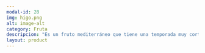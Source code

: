 ```yaml
---
modal-id: 28
img: higo.png
alt: image-alt
category: Fruta
descripcion: "Es un fruto mediterráneo que tiene una temporada muy corta: de julio a septiembre. En este lapso de tiempo es cuando crece más maduro, más tierno y más sabroso. A diferencia de otras frutas, las arrugas y aperturas de su piel son una pista de que el fruto ha alcanzado su momento óptimo de maduración. "
layout: product
---
```

